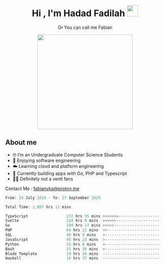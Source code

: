 <h1 align="center">Hi , I'm Hadad Fadilah  <img src="https://media.giphy.com/media/hvRJCLFzcasrR4ia7z/giphy.gif" width="35" ></h1>
<p align="center"><span>Or You can call me <span style="font: bold">Fabian</span></p>
<p align="center">
<img src="https://media.tenor.com/78dNivDemDAAAAAi/speech-bubble-venti.gif" width="300"/>    
</p>

##  About me
- 🤓 I’m an Undergraduate Computer Science Students
- 🍰 Enjoying software engineering
- ☁️ Learning cloud and platform engineering
- 🧰 Currently building apps with Go, PHP and Typescript 
- 🏃‍♂️ Definitely not a venti fans

Contact Me : fabianvka@proton.me

<!--START_SECTION:waka-->

```go
From: 25 July 2024 - To: 27 September 2025

Total Time: 1,007 hrs 11 mins

TypeScript                 272 hrs 55 mins >>>>>>>------------------   26.89 %
Svelte                     224 hrs 8 mins  >>>>>>-------------------   22.08 %
Go                         194 hrs 17 mins >>>>>--------------------   19.14 %
PHP                        64 hrs 21 mins  >>-----------------------   06.34 %
SQL                        46 hrs 9 mins   >------------------------   04.55 %
JavaScript                 45 hrs 23 mins  >------------------------   04.47 %
Python                     22 hrs 6 mins   >------------------------   02.18 %
Bash                       21 hrs 50 mins  >------------------------   02.15 %
Blade Template             19 hrs 26 mins  -------------------------   01.91 %
Haskell                    16 hrs 37 mins  -------------------------   01.64 %
```

<!--END_SECTION:waka-->




<!--
**Fadil-Tao/Fadil-Tao** is a ✨ _special_ ✨ repository because its `README.md` (this file) appears on your GitHub profile.


